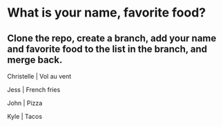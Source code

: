 # What is your name, favorite food?

## Clone the repo, create a branch, add your name and favorite food to the list in the branch, and merge back.

Christelle | Vol au vent

Jess | French fries

John | Pizza

Kyle | Tacos
